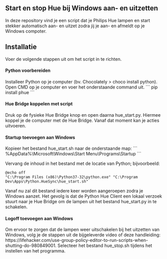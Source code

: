 ## Start en stop Hue bij Windows aan- en uitzetten
In deze repository vind je een script dat je Philips Hue lampen en start stekker automatisch aan- en uitzet zodra jij je aan- en afmeldt op je Windows compoter. 

## Installatie
Voer de volgende stappen uit om het script in te richten.

<h4>Python voorbereiden</h4>
Installeer Python op je computer (bv. Chocolately > choco install python). Open CMD op je computer en voer het onderstaande command uit.
```
pip install phue
```

<h4>Hue Bridge koppelen met script</h4>
Druk op de fysieke Hue Bridge knop en open daarna hue_start.py. Hiermee koppel je de computer met de Hue Bridge. Vanaf dat moment kan je acties uitvoeren.

<h4>Startup toevoegen aan Windows</h4>
Kopieer het bestand hue_start.sh naar de onderstaande map:
```
%AppData%\Microsoft\Windows\Start Menu\Programs\Startup
```

Vervang de inhoud in het bestand met de locatie van Python; bijvoorbeeld:
``` 
@echo off
"C:\Program Files (x86)\Python37-32\python.exe" "C:\Program Dev\Apps\Python.HueSync\hue_start.sh"
```
Vanaf nu zal dit bestand iedere keer worden aangeroepen zodra je Windows aanzet. Het gevolg is dat de Python Hue Client een lokaal verzoek stuurt naar je Hue Bridge om de lampen uit het bestand hue_start.py in te schakelen.

<h4>Logoff toevoegen aan Windows</h4>
Om ervoor te zorgen dat de lampen weer uitschakelen bij het uitzetten van Windows, volg je de stappen uit de bijgeleverde video of deze handleiding: https://lifehacker.com/use-group-policy-editor-to-run-scripts-when-shutting-do-980849001. Selecteer het bestand hue_stop.sh tijdens het instellen van het programma.